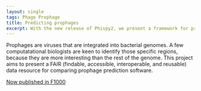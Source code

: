 ```yaml
---
layout: single
tags: Phage Prophage
title: Predicting prophages
excerpt: With the new release of Phispy2, we present a framework for prophage prediction software comparison
---
```


Prophages are viruses that are integrated into bacterial genomes. A few computatational biologists are keen to identify 
those specific regions, because they are more interesting than the rest of the genome. This project aims to present a 
FAIR (findable, accessible, interoperable, and reusable) data resource for comparing prophage prediction software.

[Now published in F1000](https://f1000research.com/articles/10-758/v2)

